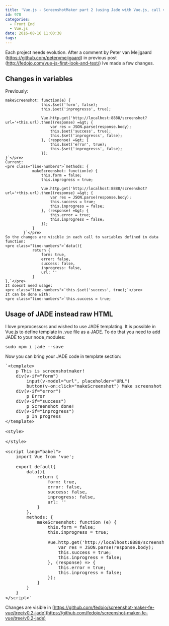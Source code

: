 ```yaml
---
title: 'Vue.js - ScreenshotMaker part 2 (using Jade with Vue.js, call variables)'
id: 978
categories:
  - Front End
  - Vue.js
date: 2016-08-16 11:00:38
tags:
---
```


Each project needs evolution. After a comment by Peter van Meijgaard (https://github.com/petervmeijgaard) in previous post (http://fedojo.com/vue-js-first-look-and-test/) Ive made a few changes.

<!--more-->

## Changes in variables

Previously:

    makeScreenshot: function(e) {
                    this.$set('form', false);
                    this.$set('inprogresss', true);

                    Vue.http.get('http://localhost:8888/screenshot?url='+this.url).then((response) =&gt; {
                        var res = JSON.parse(response.body);
                        this.$set('success', true);
                        this.$set('inprogresss', false);
                    }, (response) =&gt; {
                        this.$set('error', true);
                        this.$set('inprogresss', false);
                    });
    }`</pre>
    Current:
    <pre class="line-numbers">`methods: {
                makeScreenshot: function(e) {
                    this.form = false;
                    this.inprogress = true;

                    Vue.http.get('http://localhost:8888/screenshot?url='+this.url).then((response) =&gt; {
                        var res = JSON.parse(response.body);
                        this.success = true;
                        this.inprogress = false;
                    }, (response) =&gt; {
                        this.error = true;
                        this.inprogress = false;
                    });
                }
            }`</pre>
    So the changes are visible in each call to variables defined in data function:
    <pre class="line-numbers">`data(){
                return {
                    form: true,
                    error: false,
                    success: false,
                    inprogress: false,
                    url: ''
                }
    },`</pre>
    It doesnt need usage:
    <pre class="line-numbers">`this.$set('success', true);`</pre>
    It can be done with:
    <pre class="line-numbers">`this.success = true;

## Usage of JADE instead raw HTML

I love preprocessors and wished to use JADE templating. It is possible in Vue.js to define template in .vue file as a JADE. To do that you need to add JADE to your node_modules:
<pre class="lang:default decode:true ">sudo npm i jade --save</pre>
Now you can bring your JADE code in template section:
<pre class="line-numbers">`&lt;template&gt;
    p This is screenshotmaker!
    div(v-if="form")
        input(v-model="url", placeholder="URL")
        button(v-on:click="makeScreenshot") Make screenshot
    div(v-if="error")
        p Error
    div(v-if="success")
        p Screenshot done!
    div(v-if="inprogress")
        p In progress
&lt;/template&gt;

&lt;style&gt;

&lt;/style&gt;

&lt;script lang="babel"&gt;
    import Vue from 'vue';

    export default{
        data(){
            return {
                form: true,
                error: false,
                success: false,
                inprogress: false,
                url: ''
            }
        },
        methods: {
            makeScreenshot: function (e) {
                this.form = false;
                this.inprogress = true;

                Vue.http.get('http://localhost:8888/screenshot?url=' + this.url).then((response) =&gt; {
                    var res = JSON.parse(response.body);
                    this.success = true;
                    this.inprogress = false;
                }, (response) =&gt; {
                    this.error = true;
                    this.inprogress = false;
                });
            }
        }
    }
&lt;/script&gt;`
</pre>

Changes are visible in [https://github.com/fedojo/screenshot-maker-fe-vue/tree/v0.2-jade](https://github.com/fedojo/screenshot-maker-fe-vue/tree/v0.2-jade)